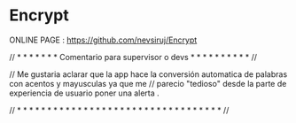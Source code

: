 # Encrypt

ONLINE PAGE : https://github.com/nevsiruj/Encrypt


// * * * * * * * Comentario para supervisor o devs * * * * * * * * * * // 

// Me gustaria aclarar que la app hace la conversión automatica de palabras con acentos y mayusculas ya que me
// parecio "tedioso" desde la parte de experiencia de usuario poner una alerta .

// * * * * * * * * * * * * * * * * * * * * * * * * * * * * * * * * * * // 
